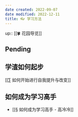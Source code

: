 ```yaml
---
date created: 2022-09-07
date modified: 2022-12-11
title: 👓 学习方法
---
```


up:: [[🍀 花园导览]]

## Pending

## 学渣如何起步

[[∑ 如何开始进行自我提升与改变]]

## 如何成为学习高手

- [[§ 如何成为学习高手 - 高冷冷]]
